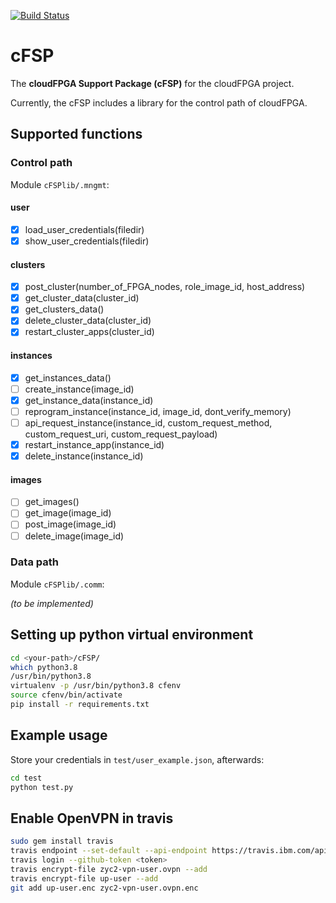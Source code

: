 [![Build Status](https://jenkins.cloudfpga.zc2.ibm.com/buildStatus/icon?job=cFSP)](https://jenkins.cloudfpga.zc2.ibm.com/job/cFSP/)

# cFSP

The **cloudFPGA Support Package (cFSP)** for the cloudFPGA project.

Currently, the cFSP includes a library for the control path of cloudFPGA.

## Supported functions

### Control path

Module `cFSPlib/.mngmt`:

#### user
- [x] load_user_credentials(filedir)
- [x] show_user_credentials(filedir)
#### clusters
- [x] post_cluster(number_of_FPGA_nodes, role_image_id, host_address)
- [x] get_cluster_data(cluster_id)
- [x] get_clusters_data()
- [x] delete_cluster_data(cluster_id)
- [x] restart_cluster_apps(cluster_id)
#### instances
- [x] get_instances_data()
- [ ] create_instance(image_id)
- [x] get_instance_data(instance_id)
- [ ] reprogram_instance(instance_id, image_id, dont_verify_memory)
- [ ] api_request_instance(instance_id, custom_request_method, custom_request_uri, custom_request_payload)
- [x] restart_instance_app(instance_id)
- [x] delete_instance(instance_id)
#### images
- [ ] get_images()
- [ ] get_image(image_id)
- [ ] post_image(image_id)
- [ ] delete_image(image_id)

### Data path

Module `cFSPlib/.comm`:

*(to be implemented)*

## Setting up python virtual environment 
```bash
cd <your-path>/cFSP/
which python3.8
/usr/bin/python3.8
virtualenv -p /usr/bin/python3.8 cfenv
source cfenv/bin/activate
pip install -r requirements.txt
```

## Example usage

Store your credentials in `test/user_example.json`, afterwards:

```bash
cd test
python test.py
```

## Enable OpenVPN in travis
```bash
sudo gem install travis
travis endpoint --set-default --api-endpoint https://travis.ibm.com/api
travis login --github-token <token>
travis encrypt-file zyc2-vpn-user.ovpn --add
travis encrypt-file up-user --add
git add up-user.enc zyc2-vpn-user.ovpn.enc
```



